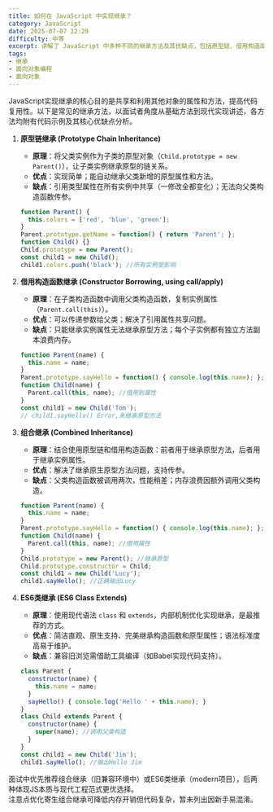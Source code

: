 ```yaml
---
title: 如何在 JavaScript 中实现继承？
category: JavaScript
date: 2025-07-07 12:29
difficulty: 中等
excerpt: 讲解了 JavaScript 中多种不同的继承方法及其优缺点，包括原型链、借用构造函数、组合继承和 ES6 类继承。
tags:
- 继承
- 面向对象编程
- 面向对象
---
```

JavaScript实现继承的核心目的是共享和利用其他对象的属性和方法，提高代码复用性。以下是常见的继承方法，以面试者角度从基础方法到现代实现讲述，各方法均附有代码示例及其核心优缺点分析。

1. **原型链继承 (Prototype Chain Inheritance)**  
   - **原理**：将父类实例作为子类的原型对象（`Child.prototype = new Parent()`），让子类实例继承原型的链关系。  
   - **优点**：实现简单；能自动继承父类新增的原型属性和方法。  
   - **缺点**：引用类型属性在所有实例中共享（一修改全都变化）；无法向父类构造函数传参。  
   ```javascript
   function Parent() {
     this.colors = ['red', 'blue', 'green'];
   }
   Parent.prototype.getName = function() { return 'Parent'; };
   function Child() {}
   Child.prototype = new Parent();
   const child1 = new Child();
   child1.colors.push('black'); //所有实例受影响
   ```

2. **借用构造函数继承 (Constructor Borrowing, using call/apply)**  
   - **原理**：在子类构造函数中调用父类构造函数，复制实例属性（`Parent.call(this)`）。  
   - **优点**：可以传递参数给父类；解决了引用属性共享问题。  
   - **缺点**：只能继承实例属性无法继承原型方法；每个子实例都有独立方法副本浪费内存。  
   ```javascript
   function Parent(name) {
     this.name = name;
   }
   Parent.prototype.sayHello = function() { console.log(this.name); };
   function Child(name) {
     Parent.call(this, name); //借用到属性
   }
   const child1 = new Child('Tom');
   // child1.sayHello() Error,未继承原型方法
   ```

3. **组合继承 (Combined Inheritance)**  
   - **原理**：结合使用原型链和借用构造函数：前者用于继承原型方法，后者用于继承实例属性。  
   - **优点**：解决了继承原生原型方法问题，支持传参。  
   - **缺点**：父类构造函数被调用两次，性能稍差；内存浪费因额外调用父类构造。  
   ```javascript
   function Parent(name) {
     this.name = name;
   }
   Parent.prototype.sayHello = function() { console.log(this.name); };
   function Child(name) {
     Parent.call(this, name); //借用属性
   }
   Child.prototype = new Parent(); //继承原型
   Child.prototype.constructor = Child;
   const child1 = new Child('Lucy');
   child1.sayHello(); //正确输出Lucy
   ```

4. **ES6类继承 (ES6 Class Extends)**  
   - **原理**：使用现代语法 `class` 和 `extends`，内部机制优化实现继承，是最推荐的方式。  
   - **优点**：简洁直观、原生支持、完美继承构造函数和原型属性；语法标准度高易于维护。  
   - **缺点**：兼容旧浏览需借助工具编译（如Babel实现代码支持）。  
   ```javascript
   class Parent {
     constructor(name) {
       this.name = name;
     }
     sayHello() { console.log('Hello ' + this.name); }
   }
   class Child extends Parent {
     constructor(name) {
       super(name); //调用父类构造
     }
   }
   const child1 = new Child('Jim');
   child1.sayHello(); //输出Hello Jim
   ```

面试中优先推荐组合继承（旧兼容环境中）或ES6类继承（modern项目），后两种体现JS本质与现代工程范式更优选择。  
注意点优化寄生组合继承可降低内存开销但代码复杂，暂未列出因新手易混淆。
